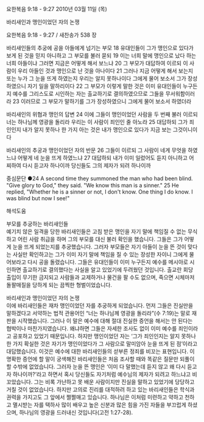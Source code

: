 요한복음 9:18 - 9:27 
2010년 03월 11일 (목)

바리새인과 맹인이었던 자의 논쟁



요한복음 9:18 - 9:27 / 새찬송가 538 장


바리새인들의 추궁에 공을 아들에게 넘기는 부모
18 유대인들이 그가 맹인으로 있다가 보게 된 것을 믿지 아니하고 그 부모를 불러 묻되 19 이는 너희 말에 맹인으로 났다 하는 너희 아들이냐 그러면 지금은 어떻게 해서 보느냐 20 그 부모가 대답하여 이르되 이 사람이 우리 아들인 것과 맹인으로 난 것을 아나이다 
21 그러나 지금 어떻게 해서 보는지 또는 누가 그 눈을 뜨게 하였는지 우리는 알지 못하나이다 그에게 물어 보소서 그가 장성하였으니 자기 일을 말하리이다 22 그 부모가 이렇게 말한 것은 이미 유대인들이 누구든지 예수를 그리스도로 시인하는 자는 출교하기로 결의하였으므로 그들을 무서워함이러라 23 이러므로 그 부모가 말하기를 그가 장성하였으니 그에게 물어 보소서 하였더라 

바리새인의 위협과 맹인의 답변
24 이에 그들이 맹인이었던 사람을 두 번째 불러 이르되 너는 하나님께 영광을 돌리라 우리는 이 사람이 죄인인 줄 아노라 25 대답하되 그가 죄인인지 내가 알지 못하나 한 가지 아는 것은 내가 맹인으로 있다가 지금 보는 그것이니이다 

바리새인의 추궁과 맹인이었던 자의 반문
26 그들이 이르되 그 사람이 네게 무엇을 하였느냐 어떻게 네 눈을 뜨게 하였느냐 27 대답하되 내가 이미 일렀어도 듣지 아니하고 어찌하여 다시 듣고자 하나이까 당신들도 그의 제자가 되려 하나이까 

중심문단 ●24 A second time they summoned the man who had been blind. "Give glory to God," they said. "We know this man is a sinner." 25 He replied, "Whether he is a sinner or not, I don't know. One thing I do know. I was blind but now I see!"

해석도움





부모를 추궁하는 바리새인들  
예기치 않은 일격을 당한 바리새인들은 고침 받은 맹인을 자기 말에 책임질 수 없는 무식하고 어린 사람 취급을 하며 그의 부모를 대신 불러 확인을 했습니다. 그들은 그가 어떻게 눈을 뜨게 되었는지를 추궁했습니다. 그러자 부모들은 자기 아들이 눈을 뜬 것이 맞다는 사실만 확인하고는 그가 이미 자기 말에 책임을 질 수 있는 장성한 자이니 그에게 물어보라고 다시 공을 돌렸습니다. 그들은 유대인들이 이미 누구든지 예수를 메시아로 시인하면 출교하기로 결의했다는 사실을 알고 있었기에 두려웠던 것입니다. 출교란 회당 출입이 무기한 금지되고 사람들과 교제하거나 물건을 팔 수도 없으며, 죽으면 시체마저 돌팔매질을 당하게 되는 끔찍한 형벌이었습니다.   

바리새인과 맹인이었던 자의 논쟁  
이에 바리새인들은 재차 맹인이었던 자를 추궁하게 되었습니다. 먼저 그들은 진실만을 말하겠다고 서약하는 법적 관용어인 “너는 하나님께  영광을 돌리라”(수 7:19)는 말로 재판을 시작했습니다. 그러나 이 말은 예수에 대해 절대 진실한 증언을 해서는 안 된다는 협박이나 마찬가지였습니다. 왜냐하면 그들은 자세한 조사도 없이 이미 예수를 죄인이라고 공포하고 있었기 때문입니다. 하지만 맹인이었던 자는 ‘그가 죄인인지는 알지 못하나 한 가지 확실한 것은 자기가 맹인이었다가 그 사람으로 말미암아 눈을 뜨게 된 점’이라고 대답했습니다. 이것은 예수에 대한 바리새인들의 섣부른 정죄를 비꼬는 표현입니다. 이 명확한 증언에 할 말이 궁색해진 바리새인들은 처음 조사할 때와 똑같은 질문만 되풀이할 수밖에 없었습니다. 그러자 눈을 뜬 맹인은 ‘이미 다 말했는데 듣지 않고 왜 다시 듣고자 하나이까?’라고 하면서 혹시 당신들도 자기처럼 예수님의 제자가 되려고 하느냐고 비꼬았습니다. 그는 비록 가난하고 못 배운 사람이지만 진실을 말하고 있었기에 당당하고 거칠 것이 없었습니다. 하지만 고의로 진리를 대적하려 하고 있는 바리새인들은 학식과 권력을 가지고도 그 앞에서 쩔쩔매고 있습니다. 하나님은 이처럼 미련하고 약하고 천하고 멸시받는 자를 택하사 많이 배우고 높은 신분과 많은 힘을 가진 자들을 부끄럽게 하셨으며, 하나님의 영광을 드러내신 것입니다(고전 1:27-28).